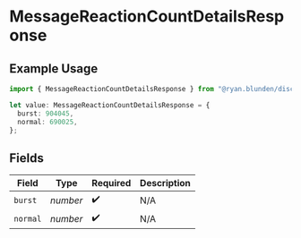 # MessageReactionCountDetailsResponse

## Example Usage

```typescript
import { MessageReactionCountDetailsResponse } from "@ryan.blunden/discord-sdk/models/components";

let value: MessageReactionCountDetailsResponse = {
  burst: 904045,
  normal: 690025,
};
```

## Fields

| Field              | Type               | Required           | Description        |
| ------------------ | ------------------ | ------------------ | ------------------ |
| `burst`            | *number*           | :heavy_check_mark: | N/A                |
| `normal`           | *number*           | :heavy_check_mark: | N/A                |